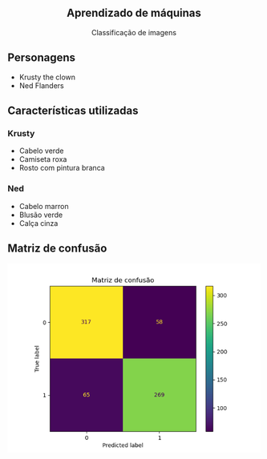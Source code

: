<h2 align="center">
    Aprendizado de máquinas
</h2>

<p align="center">
    Classificação de imagens
</p>

## Personagens

- Krusty the clown
- Ned Flanders

## Características utilizadas

### Krusty

- Cabelo verde
- Camiseta roxa
- Rosto com pintura branca

### Ned

- Cabelo marron
- Blusão verde
- Calça cinza

## Matriz de confusão

<img alt="atrix de confusao" src="./.github/confusion_matrix.jpg" />

